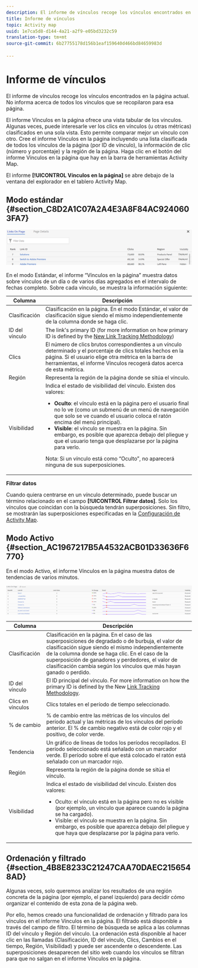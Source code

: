 ```yaml
---
description: El informe de vínculos recoge los vínculos encontrados en la página actual. No informa acerca de todos los vínculos que se recopilaron para esa página.
title: Informe de vínculos
topic: Activity map
uuid: 1e7ca5d8-d144-4a21-a2f9-e05bd3232c59
translation-type: tm+mt
source-git-commit: 6b27755178d156b1eaf159640d466bd84659983d

---
```



# Informe de vínculos

El informe de vínculos recoge los vínculos encontrados en la página actual. No informa acerca de todos los vínculos que se recopilaron para esa página.

El informe Vínculos en la página ofrece una vista tabular de los vínculos. Algunas veces, puede interesarle ver los clics en vínculos (u otras métricas) clasificados en una sola vista. Esto permite comparar mejor un vínculo con otro. Cree el informe Vínculos en la página incluyendo una lista clasificada de todos los vínculos de la página (por ID de vínculo), la información de clic (número y porcentaje) y la región de la página. Haga clic en el botón del informe Vínculos en la página que hay en la barra de herramientas Activity Map.

El informe **[!UICONTROL Vínculos en la página]** se abre debajo de la ventana del explorador en el tablero Activity Map.

## Modo estándar {#section_C8D2A1C07A2A4E3A8F84AC9240603FA7}

![](assets/links_in_page.png)

En el modo Estándar, el informe “Vínculos en la página” muestra datos sobre vínculos de un día o de varios días agregados en el intervalo de fechas completo. Sobre cada vínculo, se muestra la información siguiente:

<table id="table_3DE41B2CFA644B70AF802A3123CE51D9"> 
 <thead> 
  <tr> 
   <th colname="col1" class="entry"> Columna </th> 
   <th colname="col2" class="entry"> Descripción </th> 
  </tr> 
 </thead>
 <tbody> 
  <tr> 
   <td colname="col1"> Clasificación </td> 
   <td colname="col2"> Clasificación en la página. En el modo Estándar, el valor de clasificación sigue siendo el mismo independientemente de la columna donde se haga clic. </td> 
  </tr> 
  <tr> 
   <td colname="col1"> ID del vínculo </td> 
   <td colname="col2">The link's primary ID (for more information on how primary ID is defined by the <a href="/help/analyze/activity-map/activitymap-link-tracking/activitymap-link-tracking-methodology.md">New Link Tracking Methodology</a>) </td> 
  </tr> 
  <tr> 
   <td colname="col1"> Clics </td> 
   <td colname="col2"> El número de clics brutos correspondientes a un vínculo determinado y el porcentaje de clics totales hechos en la página. Si el usuario elige otra métrica en la barra de herramientas, el informe Vínculos recogerá datos acerca de esta métrica. </td> 
  </tr> 
  <tr> 
   <td colname="col1"> Región </td> 
   <td colname="col2"> Representa la región de la página donde se sitúa el vínculo. </td> 
  </tr> 
  <tr> 
   <td colname="col1"> Visibilidad </td> 
   <td colname="col2">Indica el estado de visibilidad del vínculo. Existen dos valores: 
    <ul id="ul_BABCC0F64145407C9D439150A6898E6D">
     <li id="li_9AF0479BDCEB4A44A37292FAABFA83A5"><b>Oculto</b>: el vínculo está en la página pero el usuario final no lo ve (como un submenú de un menú de navegación que solo se ve cuando el usuario coloca el ratón encima del menú principal). </li>
     <li id="li_C6FA4EC27EDD4341AB9821E2B4BC9E60"><b>Visible</b>: el vínculo se muestra en la página. Sin embargo, es posible que aparezca debajo del pliegue y que el usuario tenga que desplazarse por la página para verlo. </li>
    </ul><p>Nota: Si un vínculo está como “Oculto”, no aparecerá ninguna de sus superposiciones. </p></td> 
  </tr> 
 </tbody> 
</table>

**Filtrar datos**

Cuando quiera centrarse en un vínculo determinado, puede buscar un término relacionado en el campo **[!UICONTROL Filtrar datos]**. Solo los vínculos que coincidan con la búsqueda tendrán superposiciones. Sin filtro, se mostrarán las superposiciones especificadas en la [Configuración de Activity Map](/help/analyze/activity-map/activitymap-overlay-settings.md).

## Modo Activo {#section_AC1967217B5A4532ACB01D33636F6770}

En el modo Activo, el informe Vínculos en la página muestra datos de tendencias de varios minutos.

![](assets/links_on_page.png)

<table id="table_61D1FB0F02894055A1AB394DE4FE4742"> 
 <thead> 
  <tr> 
   <th colname="col1" class="entry"> Columna </th> 
   <th colname="col2" class="entry"> Descripción </th> 
  </tr> 
 </thead>
 <tbody> 
  <tr> 
   <td colname="col1"> Clasificación </td> 
   <td colname="col2"> Clasificación en la página. En el caso de las superposiciones de degradado o de burbuja, el valor de clasificación sigue siendo el mismo independientemente de la columna donde se haga clic. En el caso de la superposición de ganadores y perdedores, el valor de clasificación cambia según los vínculos que más hayan ganado o perdido. </td> 
  </tr> 
  <tr> 
   <td colname="col1"> ID del vínculo </td> 
   <td colname="col2">El ID principal del vínculo. For more information on how the primary ID is defined by the New <a href="/help/analyze/activity-map/activitymap-link-tracking/activitymap-link-tracking-methodology.md"> Link Tracking Methodology</a>. </td>
  </tr> 
  <tr> 
   <td colname="col1"> Clics en vínculos </td> 
   <td colname="col2"> Clics totales en el período de tiempo seleccionado. </td> 
  </tr> 
  <tr> 
   <td colname="col1"> % de cambio </td> 
   <td colname="col2"> % de cambio entre las métricas de los vínculos del período actual y las métricas de los vínculos del período anterior. El % de cambio negativo está de color rojo y el positivo, de color verde. </td> 
  </tr> 
  <tr> 
   <td colname="col1"> Tendencia </td> 
   <td colname="col2"> Un gráfico de líneas de todos los períodos recopilados. El período seleccionado está señalado con un marcador verde. El período sobre el que está colocado el ratón está señalado con un marcador rojo. </td> 
  </tr> 
  <tr> 
   <td colname="col1"> Región </td> 
   <td colname="col2"> Representa la región de la página donde se sitúa el vínculo. </td> 
  </tr> 
  <tr> 
   <td colname="col1"> Visibilidad </td> 
   <td colname="col2">Indica el estado de visibilidad del vínculo. Existen dos valores: 
    <ul id="ul_B10C55ED4D3C4CF99506DC467E2E7CFB">
     <li id="li_EA646722A51041CC9E62C56DEF92C81F">Oculto: el vínculo está en la página pero no es visible (por ejemplo, un vínculo que aparece cuando la página se ha cargado). </li>
     <li id="li_F9543614C2894003AC9984A7404E2785">Visible: el vínculo se muestra en la página. Sin embargo, es posible que aparezca debajo del pliegue y que haya que desplazarse por la página para verlo. </li>
    </ul></td> 
  </tr> 
 </tbody> 
</table>

## Ordenación y filtrado {#section_4B8E8233C21247CAA70DAEC2156548AD}

Algunas veces, solo queremos analizar los resultados de una región concreta de la página (por ejemplo, el panel izquierdo) para decidir cómo organizar el contenido de esta zona de la página web.

Por ello, hemos creado una funcionalidad de ordenación y filtrado para los vínculos en el informe Vínculos en la página. El filtrado está disponible a través del campo de filtro. El término de búsqueda se aplica a las columnas ID del vínculo y Región del vínculo. La ordenación está disponible al hacer clic en las llamadas (Clasificación, ID del vínculo, Clics, Cambios en el tiempo, Región, Visibilidad) y puede ser ascendente o descendente. Las superposiciones desaparecen del sitio web cuando los vínculos se filtran para que no salgan en el informe Vínculos en la página.
